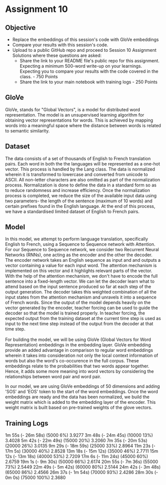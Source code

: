 # Assignment 10

## Objective
* Replace the embeddings of this session's code with GloVe embeddings
* Compare your results with this session's code. 
* Upload to a public GitHub repo and proceed to Session 10 Assignment Solutions where these questions are asked: 
    * Share the link to your README file's public repo for this assignment. Expecting a minimum 500-word write-up on your learnings. Expecting you to compare your results with the code covered in the class. - 750 Points
    * Share the link to your main notebook with training logs - 250 Points


## GloVe
GloVe, stands for "Global Vectors", is a model for distributed word representation. The model is an unsupervised learning algorithm for obtaining vector representations for words. This is achieved by mapping words into a meaningful space where the distance between words is related to semantic similarity.<br>

## Dataset
The data consists of a set of thousands of English to French translation pairs. Each word in both the the languages will be represented as a one-hot vector. This process is handled by the Lang class. The data is normalized wherein it is transformed to lowercase and converted from unicode to ASCII. All non-letter characters are also omitted as part of the normalization process. Normalization is done to define the data in a standard form so as to reduce randomness and increase efficiency. Once the normalization process is completed, we reduce the size of the available input data using two parameters- the length of the sentence (maximum of 10 words) and certain prefixes found in the English language. At the end of this process, we have a standardised limited dataset of English to French pairs.

## Model
In this model, we attempt to perform language translation, specifically English to French, using a Sequence to Sequence network with Attention. For our Sequence to Sequence network, we consider two Recurrent Neural Networks (RNNs), one acting as the encoder and the other the decoder.  The encoder network takes an English sequence as input and and outputs a vector containing a value for each input word. The attention mechanism is implemented on this vector and it highlights relevant parts of the vector. With the help of the attention mechanism, we don't have to encode the full sentence into a fixed-length vector. We can let the decoder learn what to attend based on the input sentence produced so far at each step of the output generation. The decoder takes this weighted combination of all the input states from the attention mechanism and unravels it into a sequence of French words. Since the output of the model depends heavily on the vector generated by the encoder, teacher forcing can be used to guide the decoder so that the model is trained properly. In teacher forcing, the expected output from the training dataset at the current time step is used as input to the next time step instead of the output from the decoder at that time step.<br><br>
For building the model, we will be using GloVe (Global Vectors for Word Representation) embeddings in the embedding layer. GloVe embedding provide an added advantage in comparison to regular word embeddings wherein it takes into consideration not only the local context information of words but also the word's co-occurence in the full corpus. These embeddings relate to the probabilities that two words appear together. Hence, it adds some more meaning into word vectors by considering the relationships between word pair and word pair.<br>

In our model, we are using GloVe embeddings of 50 dimensions and adding 'SOS' and 'EOS' token to the start of the word embeddings. Once the word embeddings are ready and the data has been normalized, we build the weight matrix which is added to the embedding layer of the encoder. This weight matrix is built based on pre-trained weights of the glove vectors.

## Training Logs
   1m 55s (- 26m 58s) (5000 6%) 3.9277
   3m 48s (- 24m 45s) (10000 13%) 3.4028
   5m 42s (- 22m 49s) (15000 20%) 3.2060
   7m 35s (- 20m 53s) (20000 26%) 3.0135
   9m 29s (- 18m 59s) (25000 33%) 2.8964
   11m 23s (- 17m 5s) (30000 40%) 2.8528
   13m 18s (- 15m 12s) (35000 46%) 2.7711
   15m 12s (- 13m 18s) (40000 53%) 2.7209
   17m 6s (- 11m 24s) (45000 60%) 2.6759
   19m 1s (- 9m 30s) (50000 66%) 2.6174
   20m 55s (- 7m 36s) (55000 73%) 2.5449
   22m 49s (- 5m 42s) (60000 80%) 2.5144
   24m 42s (- 3m 48s) (65000 86%) 2.4566
   26m 37s (- 1m 54s) (70000 93%) 2.4286
   28m 30s (- 0m 0s) (75000 100%) 2.3680
